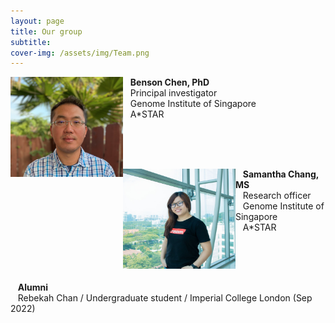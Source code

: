 ```yaml
---
layout: page
title: Our group
subtitle: 
cover-img: /assets/img/Team.png
---
```

<img alt="Benson Chen, PhD" align="left" src="/assets/img/Benson3.png" width="180" height="160"/>

&nbsp;&nbsp;&nbsp;<b>Benson Chen, PhD</b><br>
&nbsp;&nbsp;&nbsp;Principal investigator<br>
&nbsp;&nbsp;&nbsp;Genome Institute of Singapore<br>
&nbsp;&nbsp;&nbsp;A*STAR<br>

<br><br><br>

<img alt="Samantha Chang, MS" align="left" src="/assets/img/Sam_2022.jpg" width="180" height="160"/>

&nbsp;&nbsp;&nbsp;<b>Samantha Chang, MS</b><br>
&nbsp;&nbsp;&nbsp;Research officer<br>
&nbsp;&nbsp;&nbsp;Genome Institute of Singapore<br>
&nbsp;&nbsp;&nbsp;A*STAR<br>

<br><br><br>


&nbsp;&nbsp;&nbsp;<b>Alumni</b><br>
&nbsp;&nbsp;&nbsp;Rebekah Chan / Undergraduate student / Imperial College London (Sep 2022)<br>

<br><br><br>
